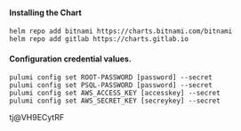 #### Installing the Chart
```hcl
helm repo add bitnami https://charts.bitnami.com/bitnami
helm repo add gitlab https://charts.gitlab.io
```

#### Configuration credential values.
```hcl
pulumi config set ROOT-PASSWORD [password] --secret
pulumi config set PSQL-PASSWORD [password] --secret
pulumi config set AWS_ACCESS_KEY [accesskey] --secret
pulumi config set AWS_SECRET_KEY [secreykey] --secret
```

tj@VH9ECytRF